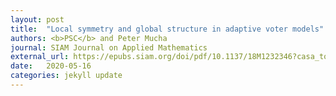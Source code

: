 ```yaml
---
layout: post
title:  "Local symmetry and global structure in adaptive voter models"
authors: <b>PSC</b> and Peter Mucha
journal: SIAM Journal on Applied Mathematics
external_url: https://epubs.siam.org/doi/pdf/10.1137/18M1232346?casa_token=st1ib1C3dRUAAAAA:u69ZSyBJVU-keaUQ6eO6wVKcM42DNeUReNMDWhVVT5pUDozAHYx8NnGz7iKZ4gX1gtMxGYMCucA
date:   2020-05-16
categories: jekyll update
---
```

